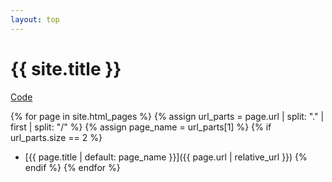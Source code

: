 ```yaml
---
layout: top
---
```

# {{ site.title }}

[Code](https://github.com/remino/demo)

{% for page in site.html_pages %}
  {% assign url_parts = page.url | split: "." | first | split: "/" %}
  {% assign page_name = url_parts[1] %}
  {% if url_parts.size == 2 %}
- [{{ page.title | default: page_name }}]({{ page.url | relative_url }})
  {% endif %}
{% endfor %}
